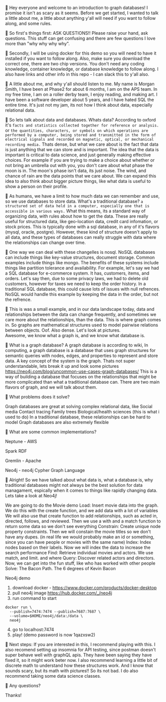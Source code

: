:star2:
Hey everyone and welcome to an introduction to graph databases! I promise it isn't as scary as it seems.
Before we get started, I wanted to talk a little about me, a little about anything y'all will need if you want to follow along, and some rules.

:star2:
So first's things first:
ASK QUESTIONS!! Please raise your hand, ask questions. This stuff can get confusing and there are few questions I love more than "why why why why".

:star2:
Secondly, I will be using docker for this demo so you will need to have it installed if you want to follow along. Also, make sure you download the correct one, there are two chip versions. You don't need any coding knowledge, container knowledge, or database knowledge to follow along. 
I also have links and other info in this repo - I can slack this to y'all also. 

:star2:
A little about me, and why y'all should listen to me. My name is Morgan Smith, I have been at Phase2 for about 6 months, I am on the APS team. In my free time, I am on a roller derby team, I enjoy reading, and making art. I have been a software developer about 5 years, and I have hated SQL the entire time. It's just not my jam, its not how I think about data, especially relational data. 

:star2:
So lets talk about data and databases.
Whats data?
According to oxford it's 
`facts and statistics collected together for reference or analysis.`
or
`the quantities, characters, or symbols on which operations are performed by a computer, being stored and transmitted in the form of electrical signals and recorded on magnetic, optical, or mechanical recording media.`
Thats dense, but what we care about is the fact that data is just anything that we can store and is important. The idea that the data is important is critical to data science, and just generally making effective choices. For example if you are trying to make a choice about whether or not bring an umbrella out with you, you don't care about what phase the moon is in. The moon's phase isn't data, its just noise. The wind, and chance of rain are the data points that we care about. We can expand this idea to also think about bigger picture things, like what data is useful to show a person on their profile. 

:star2:
As humans, we have a limit to how much data we can remember and use, so we use databases to store data.
What's a traditional database?
`a structured set of data held in a computer, especially one that is accessible in various ways.` What this means, its a standard way of organizing data, with rules about how to get the data. These are really useful for structured data, like geo-location data, credit card infomation, or stock prices. 
This is typically done with a sql database, in any of it's flavors (mysql, oracle, postgre). However, these kind of structure doesn't apply to all data, and these types of databases can really struggle with data where the relationships can change over time. 

:star2:
One way we can deal with these changelles is nosql.
NoSQL databases can include things like key-value structures, document storage. Common examples include things like mongo. The benefits of these systems include things like partition tolerance and availability. For example, let's say we had a SQL database for e-commerce system. It has, customers, items, and orders. Let's say then, due to some privacy laws, we had to delete old customers, however for taxes we need to keep the order history. In a traditional SQL database, this could cause lots of issues with null refrences. NoSQL would handle this example by keeping the data in the order, but not the refrence.

:star2:
This is was a small example, and in our data landscape today, data and relationships between the data can change frequently, and sometimes we care more about the relationships, than the data. 
This is where graph comes in. So graphs are mathematical structures used to model pairwise relations between objects. Oof. Also dense. Let's look at pictures.  
Awesome, we know what a graph is, and we know what database is. 

:star2:
What is a graph database?
A graph database is according to wiki, In computing, a graph database is a database that uses graph structures for semantic queries with nodes, edges, and properties to represent and store data. A key concept of the system is the graph.
Thats not super understandable, lets break it up and look some pictures
https://neo4j.com/blog/uncommon-use-cases-graph-databases/
This is a way of building a database that focuses on the relationships that might be more complicated than what a traditional database can. 
There are two main flavors of graph, and we will talk about them.

:star2:
What problems does it solve?

Graph databases are great at solving complex relational data, like 
Social media
Contact tracing
Family trees
Biological/health sciences (this is what i used to do) 
In a traditional database, these relationships can be hard to model
Graph databases are also extremely flexible

:star2:
What are some common implementations?
 
Neptune - AWS

Spark RDF

Gremlin - Apache

Neo4j - neo4j 
Cypher Graph Language 

:star2:
Alright! So we have talked about what data is, what a database is, why traditional databases might not always be the best solution for data managament, espically when it comes to things like rapidly changing data. Lets take a look at Neo4j! 

We are going to do the Movie demo
Load: Insert movie data into the graph.
We do this with the create function, and we add data with a lot of variables
We will also use that create function to add relationships, such as acted in, directed, follows, and reviewed.
Then we use a with and a match function to return some data so we don't see everything
Constrain: Create unique node property constraints.
Then we will constain the movie titles so we don't have any dupes. (in real life we would probably make an id or something, since you can have people or movies with the same name)
Index: Index nodes based on their labels.
Now we will index the data to increase the search performance
Find: Retrieve individual movies and actors.
We use match, and limit. and where
Query: Discover related actors and directors.
Now, we can get into the fun stuff, like who has worked with other people
Solve: The Bacon Path.
The 6 degrees of Kevin Bacon

Neo4j demo
1) download docker - https://www.docker.com/products/docker-desktop
2) pull neo4j image https://hub.docker.com/_/neo4j
3) run command to start
  ```
  docker run \
    --publish=7474:7474 --publish=7687:7687 \
    --volume=$HOME/neo4j/data:/data \
    neo4j
 ```
 4) go to localhost:7474
 5) play! (demo password is now 1qazxsw2) 



:star2:
Next steps:
If you are interested in this, I recommend playing with this. I also recomend setting up insomnia for API testing, since postman doesn't super behave well with graphQL apis. They have been saying they have fixed it, so it might work beter now. 
I also recommend learning a little bit of discrete math to understand how these structures work. And I know that sounds scary, but its math with pictures!! So its not bad.
I do also recommend taking some data science classes.

:star2:
Any questions?

Thanks! 
